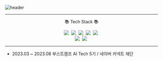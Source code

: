 ![header](https://capsule-render.vercel.app/api?type=waving&height=200&text=Welcome!&desc=Hi!%20My%20name%20is%20Sanghyeok&descAlign=80&descAlignY=70&theme=gruvbox)

***

<p align="center">
  📚 Tech Stack 📚
</p>

<p align="center">
  <img src="https://img.shields.io/badge/Python-3776AB?style=for-the-badge&logo=python&logoColor=white"/></a>&nbsp 
  <img src="https://img.shields.io/badge/PyTorch-EE4C2C?style=for-the-badge&logo=PyTorch&logoColor=white"/></a>&nbsp 
  <img src="https://img.shields.io/badge/tensorflow-FF6F00?style=for-the-badge&logo=tensorflow&logoColor=white"/></a>&nbsp 
  <img src="https://img.shields.io/badge/weights&biases-FFBE00?style=for-the-badge&logo=weightsandbiases&logoColor=white"/></a>&nbsp 
  <img src="https://img.shields.io/badge/scikitlearn-F7931E?style=for-the-badge&logo=scikitlearn&logoColor=white"/></a>&nbsp 
  <br>
  <img src="https://img.shields.io/badge/fastapi-009688?style=for-the-badge&logo=fastapi&logoColor=white"/></a>&nbsp 
  <img src="https://img.shields.io/badge/mysql-4479A1?style=for-the-badge&logo=mysql&logoColor=white"/></a>&nbsp 
  
</p>

***

-	2023.03 ~ 2023.08	부스트캠프 AI Tech 5기 / 네이버 커넥트 재단

<!--
<a href="https://hits.seeyoufarm.com"><img src="https://hits.seeyoufarm.com/api/count/incr/badge.svg?url=https%3A%2F%2Fgithub.com%2FSangchu77&count_bg=%2379C83D&title_bg=%23555555&icon=github.svg&icon_color=%23FFFFFF&title=hits&edge_flat=false"/></a>
